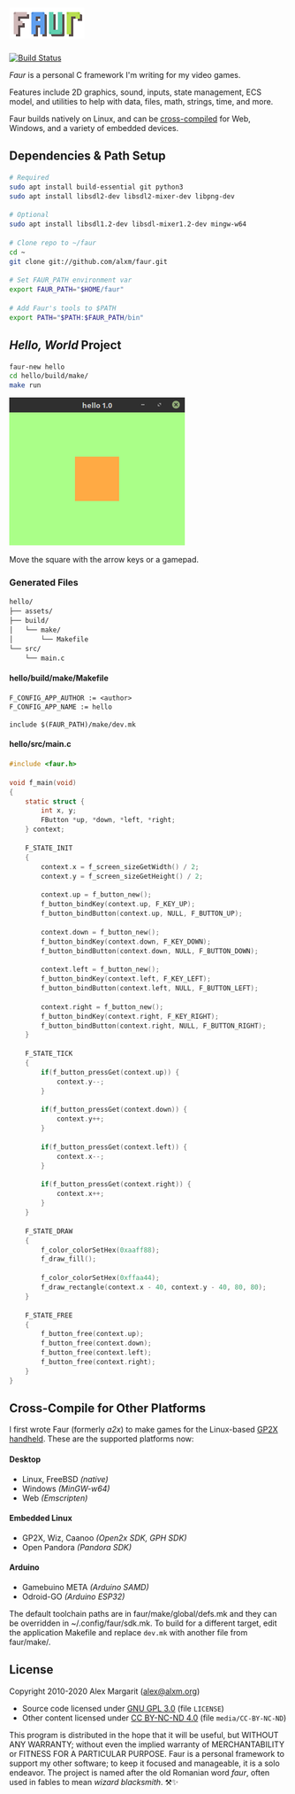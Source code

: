 # ![Faur](./media/faur.png "Faur")

[![Build Status](https://travis-ci.org/alxm/faur.svg?branch=master)](https://travis-ci.org/alxm/faur)

*Faur* is a personal C framework I'm writing for my video games.

Features include 2D graphics, sound, inputs, state management, ECS model, and utilities to help with data, files, math, strings, time, and more.

Faur builds natively on Linux, and can be [cross-compiled](#cross-compile-for-other-platforms) for Web, Windows, and a variety of embedded devices.

## Dependencies & Path Setup

```sh
# Required
sudo apt install build-essential git python3
sudo apt install libsdl2-dev libsdl2-mixer-dev libpng-dev

# Optional
sudo apt install libsdl1.2-dev libsdl-mixer1.2-dev mingw-w64

# Clone repo to ~/faur
cd ~
git clone git://github.com/alxm/faur.git

# Set FAUR_PATH environment var
export FAUR_PATH="$HOME/faur"

# Add Faur's tools to $PATH
export PATH="$PATH:$FAUR_PATH/bin"
```

## *Hello, World* Project

```sh
faur-new hello
cd hello/build/make/
make run
```

![Hello, World screenshot](./media/hello.gif "Hello, World screenshot")

Move the square with the arrow keys or a gamepad.

### Generated Files

```sh
hello/
├── assets/
├── build/
│   └── make/
│       └── Makefile
└── src/
    └── main.c
```

#### hello/build/make/Makefile

```make
F_CONFIG_APP_AUTHOR := <author>
F_CONFIG_APP_NAME := hello

include $(FAUR_PATH)/make/dev.mk
```

#### hello/src/main.c

```c
#include <faur.h>

void f_main(void)
{
    static struct {
        int x, y;
        FButton *up, *down, *left, *right;
    } context;

    F_STATE_INIT
    {
        context.x = f_screen_sizeGetWidth() / 2;
        context.y = f_screen_sizeGetHeight() / 2;

        context.up = f_button_new();
        f_button_bindKey(context.up, F_KEY_UP);
        f_button_bindButton(context.up, NULL, F_BUTTON_UP);

        context.down = f_button_new();
        f_button_bindKey(context.down, F_KEY_DOWN);
        f_button_bindButton(context.down, NULL, F_BUTTON_DOWN);

        context.left = f_button_new();
        f_button_bindKey(context.left, F_KEY_LEFT);
        f_button_bindButton(context.left, NULL, F_BUTTON_LEFT);

        context.right = f_button_new();
        f_button_bindKey(context.right, F_KEY_RIGHT);
        f_button_bindButton(context.right, NULL, F_BUTTON_RIGHT);
    }

    F_STATE_TICK
    {
        if(f_button_pressGet(context.up)) {
            context.y--;
        }

        if(f_button_pressGet(context.down)) {
            context.y++;
        }

        if(f_button_pressGet(context.left)) {
            context.x--;
        }

        if(f_button_pressGet(context.right)) {
            context.x++;
        }
    }

    F_STATE_DRAW
    {
        f_color_colorSetHex(0xaaff88);
        f_draw_fill();

        f_color_colorSetHex(0xffaa44);
        f_draw_rectangle(context.x - 40, context.y - 40, 80, 80);
    }

    F_STATE_FREE
    {
        f_button_free(context.up);
        f_button_free(context.down);
        f_button_free(context.left);
        f_button_free(context.right);
    }
}
```

## Cross-Compile for Other Platforms

I first wrote Faur (formerly *a2x*) to make games for the Linux-based [GP2X handheld](https://www.alxm.org/games/gamepark.html). These are the supported platforms now:

#### Desktop

* Linux, FreeBSD *(native)*
* Windows *(MinGW-w64)*
* Web *(Emscripten)*

#### Embedded Linux

* GP2X, Wiz, Caanoo *(Open2x SDK, GPH SDK)*
* Open Pandora *(Pandora SDK)*

#### Arduino

* Gamebuino META *(Arduino SAMD)*
* Odroid-GO *(Arduino ESP32)*

The default toolchain paths are in faur/make/global/defs.mk and they can be overridden in ~/.config/faur/sdk.mk. To build for a different target, edit the application Makefile and replace `dev.mk` with another file from faur/make/.

## License

Copyright 2010-2020 Alex Margarit (alex@alxm.org)

* Source code licensed under [GNU GPL 3.0](https://www.gnu.org/licenses/gpl.html) (file `LICENSE`)
* Other content licensed under [CC BY-NC-ND 4.0](https://creativecommons.org/licenses/by-nc-nd/4.0/) (file `media/CC-BY-NC-ND`)

This program is distributed in the hope that it will be useful, but WITHOUT ANY WARRANTY; without even the implied warranty of MERCHANTABILITY or FITNESS FOR A PARTICULAR PURPOSE. Faur is a personal framework to support my other software; to keep it focused and manageable, it is a solo endeavor. The project is named after the old Romanian word *faur*, often used in fables to mean *wizard blacksmith*. ⚒️✨
